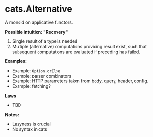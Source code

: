 cats.Alternative
===

A monoid on applicative functors.

**Possible intuition: "Recovery"** 

1. Single result of a type is needed
2. Multiple (alternative) computations providing result exist, 
   such that subsequent computations are evaluated 
   if preceding has failed.

**Examples:**
* Example: `Option.orElse`
* Example: parser combinators
* Example: HTTP parameters taken from body, query, header, config.
* Example: fetching?

**Laws**
 * TBD

**Notes:**

* Lazyness is crucial
* No syntax in cats
```

